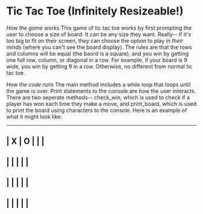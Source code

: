 # Tic Tac Toe (Infinitely Resizeable!)

*How the game works*
This game of tic tac toe works by first prompting the user to choose a size of board. It can be any size they want. Really-- if it's too big to fit on their screen, they can choose the option to play *in their minds* (where you can't see the board display). The rules are that the rows and columns will be equal (the baord is a square), and you win by getting one full row, column, or diagonal in a row. For example, if your board is 9 wide, you win by getting 9 in a row. Otherwise, no different from normal tic tac toe.

*How the code runs*
The main method includes a while loop that loops until the game is over. Print statements to the console are how the user interacts. There are two seperate methods-- check_win, which is used to check if a player has won each time they make a move, and print_board, which is used to print the board using characters to the console. Here is an example of what it might look like:

-----------------
| X | O |   |   |
-----------------
|   |   |   |   |
-----------------
|   |   |   |   |
-----------------
|   |   |   |   |
-----------------
